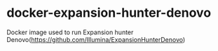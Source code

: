 # docker-expansion-hunter-denovo
Docker image used to run Expansion hunter Denovo(https://github.com/Illumina/ExpansionHunterDenovo)
